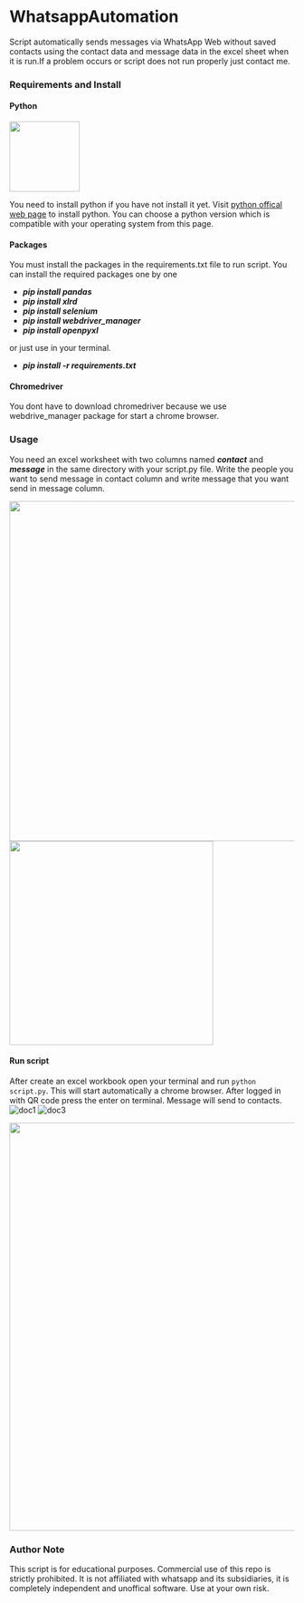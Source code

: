 # WhatsappAutomation
Script automatically sends messages via WhatsApp Web without saved contacts using the contact data and message data in the excel sheet when it is run.If a problem occurs or script does not run properly just contact me.

### Requirements and Install


#### Python
<img src="https://www.python.org/static/img/python-logo.png" width="124">

You need to install python if you have not install it yet. Visit [python offical web page](https://www.python.org/downloads/) to install python. You can choose a python version which is compatible with your operating system from this page.


#### Packages
You must install the packages in the requirements.txt file to run script. You can install the required packages one by one 

- ***pip install pandas***
- ***pip install xlrd***
- ***pip install selenium***
- ***pip install webdriver_manager***
- ***pip install openpyxl***

or just use in your terminal.        
- ***pip install -r requirements.txt***

#### Chromedriver
You dont have to download chromedriver because we use webdrive_manager package for start a chrome browser.



### Usage 
You need an excel worksheet with two columns named ***contact*** and ***message*** in the same directory with your script.py file. Write the people you want to send message in contact column and write message that you want send in message column.

<img src="https://user-images.githubusercontent.com/68864416/190374045-a46ce959-2c5b-47cc-be73-63bcaa1141fb.PNG" width="600"> <img src="https://user-images.githubusercontent.com/68864416/190372569-126cb407-c192-4103-8b40-f1ba988f6793.png" width="360">

#### Run script
After create an excel workbook open your terminal and run ```python script.py```. This will start automatically a chrome browser. After logged in with QR code press the enter on terminal. Message will send to contacts.
![doc1](https://user-images.githubusercontent.com/68864416/190375585-ef61251d-9afa-46dc-84b4-f2aa3cfa140a.PNG)
![doc3](https://user-images.githubusercontent.com/68864416/190375831-831f559a-7b85-49aa-b303-a8307bc2a619.PNG)
<div>
  <img src="https://user-images.githubusercontent.com/68864416/190376035-4a04a778-5065-45c5-a636-f786c92af594.PNG" width="720">
<div>




### Author Note
This script is for educational purposes. Commercial use of this repo is strictly prohibited.
It is not affiliated with whatsapp and its subsidiaries, it is completely independent and unoffical software. Use at your own risk. 
